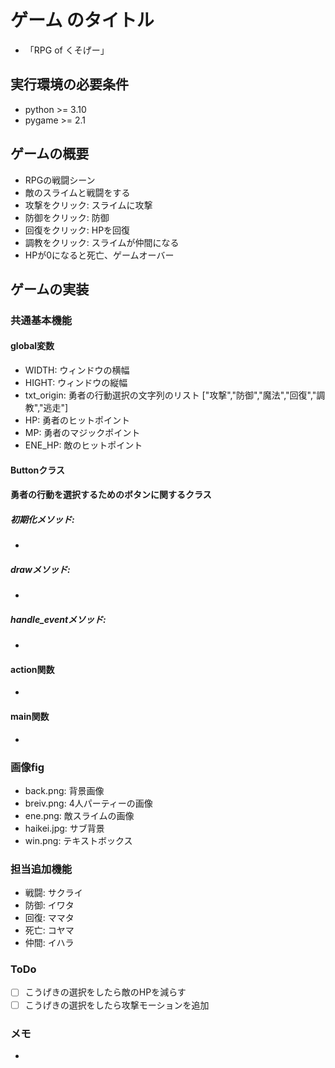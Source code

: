 # ゲーム のタイトル
* 「RPG of くそげー」
## 実行環境の必要条件
* python >= 3.10
* pygame >= 2.1

## ゲームの概要
* RPGの戦闘シーン
* 敵のスライムと戦闘をする
* 攻撃をクリック: スライムに攻撃
* 防御をクリック: 防御
* 回復をクリック: HPを回復
* 調教をクリック: スライムが仲間になる
* HPが0になると死亡、ゲームオーバー

## ゲームの実装
### 共通基本機能
#### global変数
* WIDTH: ウィンドウの横幅
* HIGHT: ウィンドウの縦幅
* txt_origin: 勇者の行動選択の文字列のリスト ["攻撃","防御","魔法","回復","調教","逃走"]
* HP: 勇者のヒットポイント
* MP: 勇者のマジックポイント
* ENE_HP: 敵のヒットポイント
#### Buttonクラス
#### 勇者の行動を選択するためのボタンに関するクラス
##### 初期化メソッド:
*
##### drawメソッド:
*
##### handle_eventメソッド:
*
#### action関数
*
#### main関数
*
### 画像fig
* back.png: 背景画像
* breiv.png: 4人パーティーの画像
* ene.png: 敵スライムの画像
* haikei.jpg: サブ背景
* win.png: テキストボックス

### 担当追加機能
* 戦闘: サクライ
* 防御: イワタ
* 回復: ママタ
* 死亡: コヤマ
* 仲間: イハラ
### ToDo
- [ ] こうげきの選択をしたら敵のHPを減らす
- [ ] こうげきの選択をしたら攻撃モーションを追加
### メモ
* 